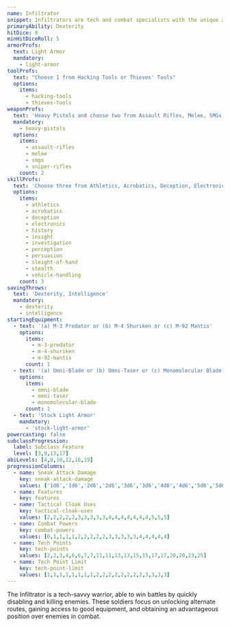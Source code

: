 ```yaml
---
name: Infiltrator
snippet: Infiltrators are tech and combat specialists with the unique ability to cloak themselves.
primaryAbility: Dexterity
hitDice: 8
minHitDiceRoll: 5
armorProfs:
  text: Light Armor
  mandatory:
    - light-armor
toolProfs:
  text: "Choose 1 from Hacking Tools or Thieves' Tools"
  options:
    items:
      - hacking-tools
      - thieves-tools
weaponProfs:
  text: 'Heavy Pistols and choose two from Assault Rifles, Melee, SMGs, and Sniper Rifles'
  mandatory:
    - heavy-pistols
  options:
    items:
      - assault-rifles
      - melee
      - smgs
      - sniper-rifles
    count: 2
skillProfs:
  text: 'Choose three from Athletics, Acrobatics, Deception, Electronics, History, Insight, Investigation, Perception, Persuasion, Sleight of Hand, Stealth, and Vehicle Handling'
  options:
    items:
      - athletics
      - acrobatics
      - deception
      - electronics
      - history
      - insight
      - investigation
      - perception
      - persuasion
      - sleight-of-hand
      - stealth
      - vehicle-handling
    count: 3
savingThrows:
  text: 'Dexterity, Intelligence'
  mandatory:
    - dexterity
    - intelligence
startingEquipment:
  - text: '(a) M-3 Predator or (b) M-4 Shuriken or (c) M-92 Mantis'
    options:
      items:
        - m-3-predator
        - m-4-shuriken
        - m-92-mantis
      count: 1
  - text: '(a) Omni-Blade or (b) Omni-Taser or (c) Monomolecular Blade'
    options:
      items:
        - omni-blade
        - omni-taser
        - monomolecular-blade
      count: 1
  - text: 'Stock Light Armor'
    mandatory:
      - 'stock-light-armor'
powercasting: false
subclassProgression:
  label: Subclass Feature
  level: [3,9,13,17]
abiLevels: [4,8,10,12,16,19]
progressionColumns:
  - name: Sneak Attack Damage
    key: sneak-attack-damage
    values: ['1d6','1d6','2d6','2d6','3d6','3d6','4d6','4d6','5d6','5d6','6d6','6d6','7d6','7d6','8d6','8d6','9d6','9d6','10d6','10d6']
  - name: Features
    key: features
  - name: Tactical Cloak Uses
    key: tactical-cloak-uses
    values: [2,2,2,2,2,3,3,3,3,3,4,4,4,4,4,4,4,5,5,5]
  - name: Combat Powers
    key: combat-powers
    values: [0,1,1,1,1,2,2,2,2,2,3,3,3,3,3,4,4,4,4,4]
  - name: Tech Points
    key: tech-points
    values: [2,2,3,4,6,6,7,7,11,11,13,13,15,15,17,17,20,20,23,25]
  - name: Tech Point Limit
    key: tech-point-limit
    values: [1,1,1,1,1,1,1,1,2,2,2,2,2,2,2,2,3,3,3,3]
---
```

The Infiltrator is a tech-savvy warrior, able to win battles by quickly disabling and killing enemies. These soldiers focus on unlocking alternate routes, gaining access to good equipment, and obtaining an advantageous position over enemies in combat.
